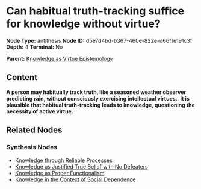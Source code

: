 # Can habitual truth-tracking suffice for knowledge without virtue?

**Node Type:** antithesis
**Node ID:** d5e7d4bd-b367-460e-822e-d66f1e191c3f
**Depth:** 4
**Terminal:** No

**Parent:** [Knowledge as Virtue Epistemology](knowledge-as-virtue-epistemology-synthesis-4ce64a9e-2f82-4b0b-af1f-0a65350b2ce6.md)

## Content

**A person may habitually track truth, like a seasoned weather observer predicting rain, without consciously exercising intellectual virtues.**, **It is plausible that habitual truth-tracking leads to knowledge, questioning the necessity of active virtue.**

## Related Nodes

### Synthesis Nodes

- [Knowledge through Reliable Processes](knowledge-through-reliable-processes-synthesis-8e9fea47-b81c-44ac-84ca-31eeabd53ff7.md)
- [Knowledge as Justified True Belief with No Defeaters](knowledge-as-justified-true-belief-with-no-defeaters-synthesis-178460de-e99f-4646-8406-4f92458c5d7f.md)
- [Knowledge as Proper Functionalism](knowledge-as-proper-functionalism-synthesis-cde9170d-f216-41df-af77-5bb7e8d40a41.md)
- [Knowledge in the Context of Social Dependence](knowledge-in-the-context-of-social-dependence-synthesis-b5bbdff9-996b-4058-988f-e5bb2bf056e2.md)
